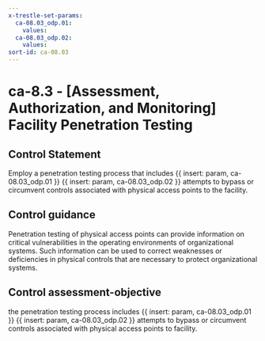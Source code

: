 ```yaml
---
x-trestle-set-params:
  ca-08.03_odp.01:
    values:
  ca-08.03_odp.02:
    values:
sort-id: ca-08.03
---
```


# ca-8.3 - \[Assessment, Authorization, and Monitoring\] Facility Penetration Testing

## Control Statement

Employ a penetration testing process that includes {{ insert: param, ca-08.03_odp.01 }} {{ insert: param, ca-08.03_odp.02 }} attempts to bypass or circumvent controls associated with physical access points to the facility.

## Control guidance

Penetration testing of physical access points can provide information on critical vulnerabilities in the operating environments of organizational systems. Such information can be used to correct weaknesses or deficiencies in physical controls that are necessary to protect organizational systems.

## Control assessment-objective

the penetration testing process includes {{ insert: param, ca-08.03_odp.01 }} {{ insert: param, ca-08.03_odp.02 }} attempts to bypass or circumvent controls associated with physical access points to facility.
